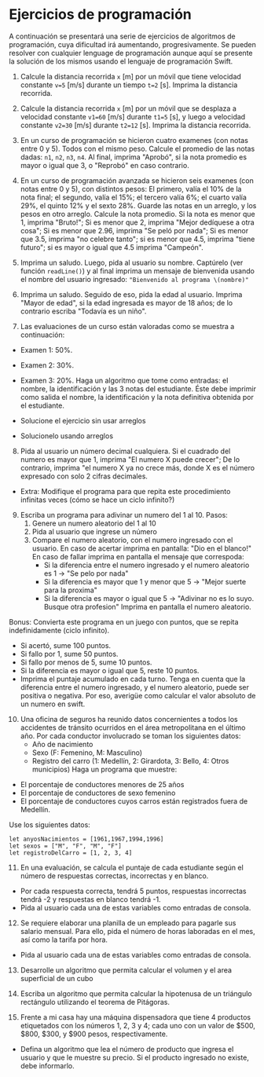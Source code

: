 # Ejercicios de programación
 
 A continuación se presentará una serie de ejercicios de algoritmos de programación, cuya dificultad irá aumentando, progresivamente. Se pueden resolver con cualquier lenguage de programación aunque aquí se presente la solución de los mismos usando el lenguaje de programación Swift.

1. Calcule la distancia recorrida `x` [m] por un móvil que tiene velocidad constante `v=5` [m/s] durante un tiempo `t=2` [s]. Imprima la distancia recorrida.

2. Calcule la distancia recorrida `x` [m] por un móvil que se desplaza a velocidad constante `v1=60` [m/s] durante `t1=5` [s], y luego a velocidad constante `v2=30` [m/s] durante `t2=12` [s]. Imprima la distancia recorrida.

3. En un curso de programación se hicieron cuatro examenes (con notas entre 0 y 5). Todos con el mismo peso. Calcule el promedio de las notas dadas: `n1`, `n2`, `n3`, `n4`. Al final, imprima "Aprobó", si la nota promedio es mayor o igual que 3, o "Reprobó" en caso contrario.

4. En un curso de programación avanzada se hicieron seis examenes (con notas entre 0 y 5), con distintos pesos: El primero, valía el 10% de la nota final; el segundo, valía el 15%; el tercero valía 6%; el cuarto valía 29%, el quinto 12% y el sexto 28%. Guarde las notas en un arreglo, y los pesos en otro arreglo. Calcule la nota promedio. Si la nota es menor que 1, imprima "Bruto!"; Si es menor que 2, imprima "Mejor dedíquese a otra cosa"; Si es menor que 2.96, imprima "Se peló por nada"; Si es menor que 3.5, imprima "no celebre tanto"; si es menor que 4.5, imprima "tiene futuro"; si es mayor o igual que 4.5 imprima "Campeón".

 5. Imprima un saludo. Luego, pida al usuario su nombre. Captúrelo (ver función `readLine()`) y al final imprima un mensaje de bienvenida usando el nombre del usuario ingresado: `"Bienvenido al programa \(nombre)"`
 
 6. Imprima un saludo. Seguido de eso, pida la edad al usuario. Imprima "Mayor de edad", si la edad ingresada es mayor de 18 años; de lo contrario escriba "Todavía es un niño".

7. Las evaluaciones de un curso están valoradas como se muestra a continuación:
  * Examen 1: 50%.
  * Examen 2: 30%.
  * Examen 3: 20%.
Haga un algoritmo que tome como entradas: el nombre, la identificación y las 3 notas del estudiante. Éste debe imprimir como salida el nombre, la identificación y la nota definitiva obtenida por el estudiante.

  * Solucione el ejercicio sin usar arreglos
  * Solucionelo usando arreglos

8. Pida al usuario un número decimal cualquiera. Si el cuadrado del numero es mayor que 1, imprima "El numero X puede crecer"; De lo contrario, imprima "el numero X ya no crece más, donde X es el número expresado con solo 2 cifras decimales.
  * Extra: Modifique el programa para que repita este procedimiento infinitas veces (cómo se hace un ciclo infinito?)

9. Escriba un programa para adivinar un numero del 1 al 10.
Pasos:
   1. Genere un numero aleatorio del 1 al 10
   2. Pida al usuario que ingrese un número
   3. Compare el numero aleatorio, con el numero ingresado con el usuario.
       En caso de acertar imprima en pantalla: "Dio en el blanco!"
       En caso de fallar imprima en pantalla el mensaje que correspoda:
        * Si la diferencia entre el numero ingresado y el numero aleatorio es 1 -> "Se pelo por nada"
        * Si la diferencia es mayor que 1 y menor que 5 -> "Mejor suerte para la proxima"
        * Si la diferencia es mayor o igual que 5 -> "Adivinar no es lo suyo. Busque otra profesion"
       Imprima en pantalla el numero aleatorio.

Bonus:
   Convierta este programa en un juego con puntos, que se repita indefinidamente (ciclo infinito).
   * Si acertó, sume 100 puntos.
   * Si fallo por 1, sume 50 puntos.
   * Si fallo por menos de 5, sume 10 puntos.
   * Si la diferencia es mayor o igual que 5, reste 10 puntos.
   * Imprima el puntaje acumulado en cada turno.
Tenga en cuenta que la diferencia entre el numero ingresado, y el numero aleatorio, puede ser positiva o negativa. Por eso, averigüe como calcular el valor absoluto de un numero en swift.

10. Una oficina de seguros ha reunido datos concernientes a todos los accidentes de tránsito ocurridos en el área metropolitana en el último año.
Por cada conductor involucrado se toman los siguientes datos:
    * Año de nacimiento
    * Sexo (F: Femenino, M: Masculino)
    * Registro del carro (1: Medellín, 2: Girardota, 3: Bello, 4: Otros municipios)
Haga un programa que muestre:
  * El porcentaje de conductores menores de 25 años
  * El porcentaje de conductores de sexo femenino
  * El porcentaje de conductores cuyos carros están registrados fuera de Medellín.

Use los siguientes datos:

```
let anyosNacimientos = [1961,1967,1994,1996]
let sexos = ["M", "F", "M", "F"]
let registroDelCarro = [1, 2, 3, 4]
```

11. En una evaluación, se calcula el puntaje de cada estudiante según el número de respuestas correctas, incorrectas y en blanco.
  * Por cada respuesta correcta, tendrá 5 puntos, respuestas incorrectas tendrá -2 y respuestas en blanco tendrá -1.
  * Pida al usuario cada una de estas variables como entradas de consola.

12. Se requiere elaborar una planilla de un empleado para pagarle sus salario mensual. Para ello, pida el número de horas laboradas en el mes, así como la tarifa por hora.
  * Pida al usuario cada una de estas variables como entradas de consola.

13. Desarrolle un algoritmo que permita calcular el volumen y el area superficial de un cubo

 14. Escriba un algoritmo que permita calcular la hipotenusa de un triángulo rectángulo utilizando el teorema de Pitágoras.
 
 15. Frente a mi casa hay una máquina dispensadora que tiene 4 productos etiquetados con los números 1, 2, 3 y 4; cada uno con un valor de $500, $800, $300, y $900 pesos, respectivamente.
   * Defina un algoritmo que lea el número de producto que ingresa el usuario y que le muestre su precio. Si el producto ingresado no existe, debe informarlo.
